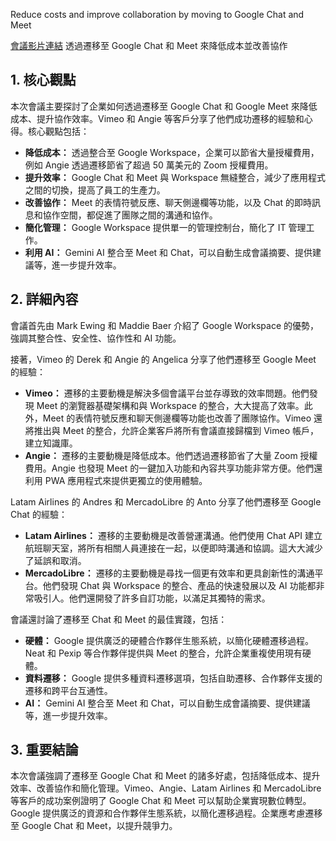 Reduce costs and improve collaboration by moving to Google Chat and Meet

[會議影片連結](https://www.youtube.com/watch?v=l5R25IXiz_c)
透過遷移至 Google Chat 和 Meet 來降低成本並改善協作

## 1. 核心觀點

本次會議主要探討了企業如何透過遷移至 Google Chat 和 Google Meet 來降低成本、提升協作效率。Vimeo 和 Angie 等客戶分享了他們成功遷移的經驗和心得。核心觀點包括：

*   **降低成本：** 透過整合至 Google Workspace，企業可以節省大量授權費用，例如 Angie 透過遷移節省了超過 50 萬美元的 Zoom 授權費用。
*   **提升效率：** Google Chat 和 Meet 與 Workspace 無縫整合，減少了應用程式之間的切換，提高了員工的生產力。
*   **改善協作：** Meet 的表情符號反應、聊天側邊欄等功能，以及 Chat 的即時訊息和協作空間，都促進了團隊之間的溝通和協作。
*   **簡化管理：** Google Workspace 提供單一的管理控制台，簡化了 IT 管理工作。
*   **利用 AI：** Gemini AI 整合至 Meet 和 Chat，可以自動生成會議摘要、提供建議等，進一步提升效率。

## 2. 詳細內容

會議首先由 Mark Ewing 和 Maddie Baer 介紹了 Google Workspace 的優勢，強調其整合性、安全性、協作性和 AI 功能。

接著，Vimeo 的 Derek 和 Angie 的 Angelica 分享了他們遷移至 Google Meet 的經驗：

*   **Vimeo：** 遷移的主要動機是解決多個會議平台並存導致的效率問題。他們發現 Meet 的瀏覽器基礎架構和與 Workspace 的整合，大大提高了效率。此外，Meet 的表情符號反應和聊天側邊欄等功能也改善了團隊協作。Vimeo 還將推出與 Meet 的整合，允許企業客戶將所有會議直接歸檔到 Vimeo 帳戶，建立知識庫。
*   **Angie：** 遷移的主要動機是降低成本。他們透過遷移節省了大量 Zoom 授權費用。Angie 也發現 Meet 的一鍵加入功能和內容共享功能非常方便。他們還利用 PWA 應用程式來提供更獨立的使用體驗。

Latam Airlines 的 Andres 和 MercadoLibre 的 Anto 分享了他們遷移至 Google Chat 的經驗：

*   **Latam Airlines：** 遷移的主要動機是改善營運溝通。他們使用 Chat API 建立航班聊天室，將所有相關人員連接在一起，以便即時溝通和協調。這大大減少了延誤和取消。
*   **MercadoLibre：** 遷移的主要動機是尋找一個更有效率和更具創新性的溝通平台。他們發現 Chat 與 Workspace 的整合、產品的快速發展以及 AI 功能都非常吸引人。他們還開發了許多自訂功能，以滿足其獨特的需求。

會議還討論了遷移至 Chat 和 Meet 的最佳實踐，包括：

*   **硬體：** Google 提供廣泛的硬體合作夥伴生態系統，以簡化硬體遷移過程。Neat 和 Pexip 等合作夥伴提供與 Meet 的整合，允許企業重複使用現有硬體。
*   **資料遷移：** Google 提供多種資料遷移選項，包括自助遷移、合作夥伴支援的遷移和跨平台互通性。
*   **AI：** Gemini AI 整合至 Meet 和 Chat，可以自動生成會議摘要、提供建議等，進一步提升效率。

## 3. 重要結論

本次會議強調了遷移至 Google Chat 和 Meet 的諸多好處，包括降低成本、提升效率、改善協作和簡化管理。Vimeo、Angie、Latam Airlines 和 MercadoLibre 等客戶的成功案例證明了 Google Chat 和 Meet 可以幫助企業實現數位轉型。Google 提供廣泛的資源和合作夥伴生態系統，以簡化遷移過程。企業應考慮遷移至 Google Chat 和 Meet，以提升競爭力。
